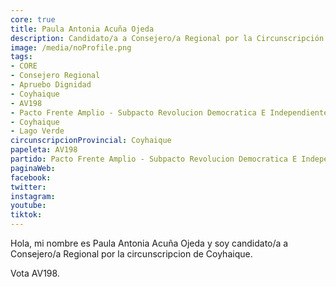 ```yaml
---
core: true
title: Paula Antonia Acuña Ojeda
description: Candidato/a a Consejero/a Regional por la Circunscripción de Coyhaique
image: /media/noProfile.png
tags:
- CORE
- Consejero Regional
- Apruebo Dignidad
- Coyhaique
- AV198
- Pacto Frente Amplio - Subpacto Revolucion Democratica E Independientes - Independientes
- Coyhaique
- Lago Verde
circunscripcionProvincial: Coyhaique
papeleta: AV198
partido: Pacto Frente Amplio - Subpacto Revolucion Democratica E Independientes - Independientes
paginaWeb:
facebook:
twitter:
instagram:
youtube:
tiktok:
---
```

Hola, mi nombre es Paula Antonia Acuña Ojeda y soy candidato/a a Consejero/a Regional por la circunscripcion de Coyhaique.

Vota AV198.